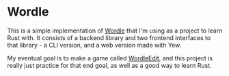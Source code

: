 # Wordle

This is a simple implementation of [Wordle](https://www.nytimes.com/games/wordle/index.html) that
I'm using as a project to learn Rust with. It consists of a backend library and two frontend
interfaces to that library - a CLI version, and a web version made with Yew.

My eventual goal is to make a game called
[WordleEdit](https://www.youtube.com/watch?v=auFAeZcyf60), and this project is really just practice
for that end goal, as well as a good way to learn Rust.
